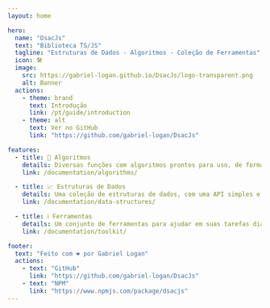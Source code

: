 ```yaml
---
layout: home

hero:
  name: "DsacJs"
  text: "Biblioteca TS/JS"
  tagline: "Estruturas de Dados - Algoritmos - Coleção de Ferramentas"
  icon: 🛠️
  image:
    src: https://gabriel-logan.github.io/DsacJs/logo-transparent.png
    alt: Banner
  actions:
    - theme: brand
      text: Introdução
      link: /pt/guide/introduction
    - theme: alt
      text: Ver no GitHub
      link: "https://github.com/gabriel-logan/DsacJs"

features:
  - title: 📇 Algoritmos
    details: Diversas funções com algoritmos prontos para uso, de forma simples.
    link: /documentation/algorithms/

  - title: 📈 Estruturas de Dados
    details: Uma coleção de estruturas de dados, com uma API simples e fácil de usar.
    link: /documentation/data-structures/

  - title: ℹ️ Ferramentas
    details: Um conjunto de ferramentas para ajudar em suas tarefas diárias.
    link: /documentation/toolkit/

footer:
  text: "Feito com ❤️ por Gabriel Logan"
  actions:
    - text: "GitHub"
      link: "https://github.com/gabriel-logan/DsacJs"
    - text: "NPM"
      link: "https://www.npmjs.com/package/dsacjs"
---
```

